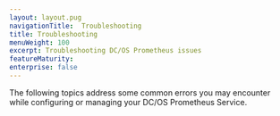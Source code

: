 ```yaml
---
layout: layout.pug
navigationTitle:  Troubleshooting
title: Troubleshooting
menuWeight: 100
excerpt: Troubleshooting DC/OS Prometheus issues
featureMaturity:
enterprise: false
---
```


The following topics address some common errors you may encounter while configuring or managing your DC/OS Prometheus Service.
